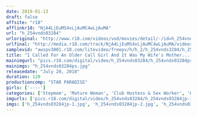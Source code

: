```yaml
---
date: 2019-01-13
draft: false
affsite: "r18"
afflinkr18: "NjA4LjEuMS4xLjAuMC4wLjAuMA"
url: "h_254vnds03284"
urloriginal: "http://www.r18.com/videos/vod/movies/detail/-/id=h_254vnds03284"
urlfinal: "http://media.r18.com/track/NjA4LjEuMS4xLjAuMC4wLjAuMA/videos/vod/movies/detail/-/id=h_254vnds03284"
samplevid: "awspv3001.r18.com/litevideo/freepv/h/h_2/h_254vnds3284/h_254vnds3284_dmb_w.mp4"
title: "I Called For An Older Call Girl And It Was My Wife's Mother... DX"
mainimgurl: "pics.r18.com/digital/video/h_254vnds03284/h_254vnds03284ps.jpg"
mainimgs: "h_254vnds03284ps.jpg"
releasedate: "July 20, 2018"
duration: 120
productioncomp: "STAR PARADISE"
girls: ['----']
categories: ['Stepmom', 'Mature Woman', 'Club Hostess & Sex Worker', 'Hi-Def']
imgurls: ['pics.r18.com/digital/video/h_254vnds03284/h_254vnds03284jp-1.jpg', 'pics.r18.com/digital/video/h_254vnds03284/h_254vnds03284jp-2.jpg', 'pics.r18.com/digital/video/h_254vnds03284/h_254vnds03284jp-3.jpg', 'pics.r18.com/digital/video/h_254vnds03284/h_254vnds03284jp-4.jpg', 'pics.r18.com/digital/video/h_254vnds03284/h_254vnds03284jp-5.jpg', 'pics.r18.com/digital/video/h_254vnds03284/h_254vnds03284jp-6.jpg', 'pics.r18.com/digital/video/h_254vnds03284/h_254vnds03284jp-7.jpg', 'pics.r18.com/digital/video/h_254vnds03284/h_254vnds03284jp-8.jpg', 'pics.r18.com/digital/video/h_254vnds03284/h_254vnds03284jp-9.jpg', 'pics.r18.com/digital/video/h_254vnds03284/h_254vnds03284jp-10.jpg', 'pics.r18.com/digital/video/h_254vnds03284/h_254vnds03284jp-11.jpg', 'pics.r18.com/digital/video/h_254vnds03284/h_254vnds03284jp-12.jpg', 'pics.r18.com/digital/video/h_254vnds03284/h_254vnds03284jp-13.jpg', 'pics.r18.com/digital/video/h_254vnds03284/h_254vnds03284jp-14.jpg', 'pics.r18.com/digital/video/h_254vnds03284/h_254vnds03284jp-15.jpg', 'pics.r18.com/digital/video/h_254vnds03284/h_254vnds03284jp-16.jpg', 'pics.r18.com/digital/video/h_254vnds03284/h_254vnds03284jp-17.jpg', 'pics.r18.com/digital/video/h_254vnds03284/h_254vnds03284jp-18.jpg', 'pics.r18.com/digital/video/h_254vnds03284/h_254vnds03284jp-19.jpg', 'pics.r18.com/digital/video/h_254vnds03284/h_254vnds03284jp-20.jpg']
imgs: ['h_254vnds03284jp-1.jpg', 'h_254vnds03284jp-2.jpg', 'h_254vnds03284jp-3.jpg', 'h_254vnds03284jp-4.jpg', 'h_254vnds03284jp-5.jpg', 'h_254vnds03284jp-6.jpg', 'h_254vnds03284jp-7.jpg', 'h_254vnds03284jp-8.jpg', 'h_254vnds03284jp-9.jpg', 'h_254vnds03284jp-10.jpg', 'h_254vnds03284jp-11.jpg', 'h_254vnds03284jp-12.jpg', 'h_254vnds03284jp-13.jpg', 'h_254vnds03284jp-14.jpg', 'h_254vnds03284jp-15.jpg', 'h_254vnds03284jp-16.jpg', 'h_254vnds03284jp-17.jpg', 'h_254vnds03284jp-18.jpg', 'h_254vnds03284jp-19.jpg', 'h_254vnds03284jp-20.jpg']
---
```

